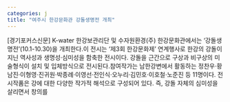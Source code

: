 ```yaml
---
categories: j
title: "여주시 한강문화관 강돌생명전 개최"
---
```

[경기포커스신문] K-water 한강보관리단 및 수자원환경(주) 한강문화관에서는 ‘강돌생명전’(10.1-10.30)을 개최한다.이 전시는 ‘제3회 한강문화제’ 연계행사로 한강의 강돌이 지닌 역사성과 생명성‧심미성을 함축한 전시이다. 강돌을 근간으로 구상과 비구상의 미술형식이 설치 및 입체방식으로 전시된다.참여작가는 남한강변에서 활동하는 정찬우‧황남진‧이형영‧진귀원‧박종례‧이영선‧전인식‧오누리‧김민호‧이호철‧노준진 등 11명이다. 전시작품은 강에 대한 다양한 작가적 해석으로 구성되어 있다. 즉, 강돌 자체의 심미성을 살리면서 창의를